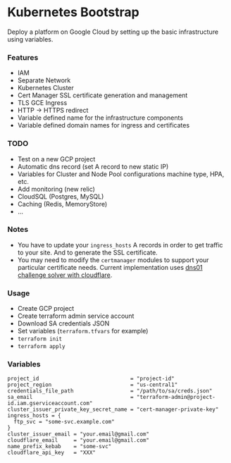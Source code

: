 # Kubernetes Bootstrap

Deploy a platform on Google Cloud by setting up the basic infrastructure using variables.

### Features

- IAM
- Separate Network
- Kubernetes Cluster
- Cert Manager SSL certificate generation and management
- TLS GCE Ingress
- HTTP -> HTTPS redirect
- Variable defined name for the infrastructure components
- Variable defined domain names for ingress and certificates

### TODO

- Test on a new GCP project
- Automatic dns record (set A record to new static IP)
- Variables for Cluster and Node Pool configurations machine type, HPA, etc.
- Add monitoring (new relic)
- CloudSQL (Postgres, MySQL)
- Caching (Redis, MemoryStore)
- ...

### Notes

- You have to update your `ingress_hosts` A records in order to get traffic to your site. And to generate the SSL certificate.
- You may need to modify the `certmanager` modules to support your particular certificate needs. Current implementation uses [dns01 challenge solver with cloudflare](https://cert-manager.io/docs/configuration/acme/dns01/cloudflare/).

### Usage

- Create GCP project
- Create terraform admin service account
- Download SA credentials JSON
- Set variables (`terraform.tfvars` for example)
- `terraform init`
- `terraform apply`

### Variables

```SHELL
project_id                             = "project-id"
project_region                         = "us-central1"
credentials_file_path                  = "/path/to/sa/creds.json"
sa_email                               = "terraform-admin@project-id.iam.gserviceaccount.com"
cluster_issuer_private_key_secret_name = "cert-manager-private-key"
ingress_hosts = {
  ftp_svc = "some-svc.example.com"
}
cluster_issuer_email = "your.email@gmail.com"
cloudflare_email     = "your.email@gmail.com"
name_prefix_kebab    = "some-svc"
cloudflare_api_key   = "XXX"
```

